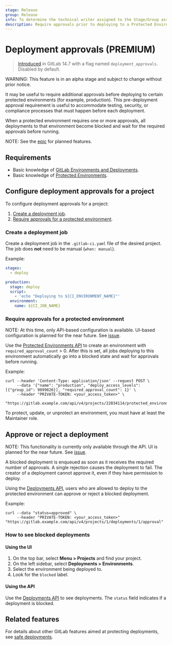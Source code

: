 ```yaml
---
stage: Release
group: Release
info: To determine the technical writer assigned to the Stage/Group associated with this page, see https://about.gitlab.com/handbook/engineering/ux/technical-writing/#assignments
description: Require approvals prior to deploying to a Protected Environment
---
```


# Deployment approvals **(PREMIUM)**

> [Introduced](https://gitlab.com/gitlab-org/gitlab/-/issues/343864) in GitLab 14.7 with a flag named `deployment_approvals`. Disabled by default.

WARNING:
This feature is in an alpha stage and subject to change without prior notice.

It may be useful to require additional approvals before deploying to certain protected environments (for example, production). This pre-deployment approval requirement is useful to accommodate testing, security, or compliance processes that must happen before each deployment.

When a protected environment requires one or more approvals, all deployments to that environment become blocked and wait for the required approvals before running.

NOTE:
See the [epic](https://gitlab.com/groups/gitlab-org/-/epics/6832) for planned features.

## Requirements

- Basic knowledge of [GitLab Environments and Deployments](index.md).
- Basic knowledge of [Protected Environments](protected_environments.md).

## Configure deployment approvals for a project

To configure deployment approvals for a project:

1. [Create a deployment job](#create-a-deployment-job).
1. [Require approvals for a protected environment](#require-approvals-for-a-protected-environment).

### Create a deployment job

Create a deployment job in the `.gitlab-ci.yaml` file of the desired project. The job does **not** need to be manual (`when: manual`).

Example:

   ```yaml
   stages:
     - deploy

   production:
     stage: deploy
     script:
       - 'echo "Deploying to ${CI_ENVIRONMENT_NAME}"'
     environment:
       name: ${CI_JOB_NAME}
   ```

### Require approvals for a protected environment

NOTE:
At this time, only API-based configuration is available. UI-based configuration is planned for the near future. See [issue](https://gitlab.com/gitlab-org/gitlab/-/issues/344675).

Use the [Protected Environments API](../../api/protected_environments.md#protect-repository-environments) to create an environment with `required_approval_count` > 0. After this is set, all jobs deploying to this environment automatically go into a blocked state and wait for approvals before running.

Example:

```shell
curl --header 'Content-Type: application/json' --request POST \
     --data '{"name": "production", "deploy_access_levels": [{"group_id": 9899826}], "required_approval_count": 1}' \
     --header "PRIVATE-TOKEN: <your_access_token>" \
     "https://gitlab.example.com/api/v4/projects/22034114/protected_environments"
```

To protect, update, or unprotect an environment, you must have at least the
Maintainer role.

## Approve or reject a deployment

NOTE:
This functionality is currently only available through the API. UI is planned for the near future. See [issue](https://gitlab.com/gitlab-org/gitlab/-/issues/342180/).

A blocked deployment is enqueued as soon as it receives the required number of approvals. A single rejection causes the deployment to fail. The creator of a deployment cannot approve it, even if they have permission to deploy.

Using the [Deployments API](../../api/deployments.md#approve-or-reject-a-blocked-deployment), users who are allowed to deploy to the protected environment can approve or reject a blocked deployment.

Example:

```shell
curl --data "status=approved" \
     --header "PRIVATE-TOKEN: <your_access_token>" "https://gitlab.example.com/api/v4/projects/1/deployments/1/approval"
```

### How to see blocked deployments

#### Using the UI

1. On the top bar, select **Menu > Projects** and find your project.
1. On the left sidebar, select **Deployments > Environments**.
1. Select the environment being deployed to.
1. Look for the `blocked` label.

#### Using the API

Use the [Deployments API](../../api/deployments.md) to see deployments. The `status` field indicates if a deployment is blocked.

## Related features

For details about other GitLab features aimed at protecting deployments, see [safe deployments](deployment_safety.md).

<!-- ## Troubleshooting

Include any troubleshooting steps that you can foresee. If you know beforehand what issues
one might have when setting this up, or when something is changed, or on upgrading, it's
important to describe those, too. Think of things that may go wrong and include them here.
This is important to minimize requests for support, and to avoid doc comments with
questions that you know someone might ask.

Each scenario can be a third-level heading, e.g. `### Getting error message X`.
If you have none to add when creating a doc, leave this section in place
but commented out to help encourage others to add to it in the future. -->

